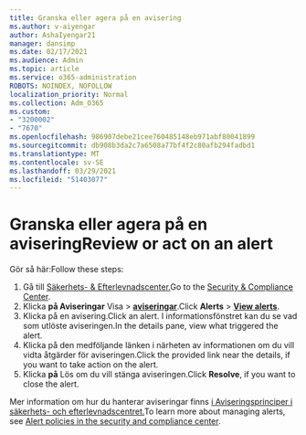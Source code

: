 ```yaml
---
title: Granska eller agera på en avisering
ms.author: v-aiyengar
author: AshaIyengar21
manager: dansimp
ms.date: 02/17/2021
ms.audience: Admin
ms.topic: article
ms.service: o365-administration
ROBOTS: NOINDEX, NOFOLLOW
localization_priority: Normal
ms.collection: Adm_O365
ms.custom:
- "3200002"
- "7670"
ms.openlocfilehash: 986907debe21cee760485148eb971abf80041899
ms.sourcegitcommit: db908b3da2c7a6508a77bf4f2c80afb294fadbd1
ms.translationtype: MT
ms.contentlocale: sv-SE
ms.lasthandoff: 03/29/2021
ms.locfileid: "51403077"
---
```

# <a name="review-or-act-on-an-alert"></a><span data-ttu-id="e6f02-102">Granska eller agera på en avisering</span><span class="sxs-lookup"><span data-stu-id="e6f02-102">Review or act on an alert</span></span>

<span data-ttu-id="e6f02-103">Gör så här:</span><span class="sxs-lookup"><span data-stu-id="e6f02-103">Follow these steps:</span></span>

1. <span data-ttu-id="e6f02-104">Gå till [Säkerhets- & Efterlevnadscenter.](https://go.microsoft.com/fwlink/p/?linkid=2077143)</span><span class="sxs-lookup"><span data-stu-id="e6f02-104">Go to the [Security & Compliance Center](https://go.microsoft.com/fwlink/p/?linkid=2077143).</span></span>
1. <span data-ttu-id="e6f02-105">Klicka **på Aviseringar** Visa  >  **[aviseringar](https://go.microsoft.com/fwlink/?linkid=2103301)**.</span><span class="sxs-lookup"><span data-stu-id="e6f02-105">Click **Alerts** > **[View alerts](https://go.microsoft.com/fwlink/?linkid=2103301)**.</span></span>
1. <span data-ttu-id="e6f02-106">Klicka på en avisering.</span><span class="sxs-lookup"><span data-stu-id="e6f02-106">Click an alert.</span></span> <span data-ttu-id="e6f02-107">I informationsfönstret kan du se vad som utlöste aviseringen.</span><span class="sxs-lookup"><span data-stu-id="e6f02-107">In the details pane, view what triggered the alert.</span></span>
1. <span data-ttu-id="e6f02-108">Klicka på den medföljande länken i närheten av informationen om du vill vidta åtgärder för aviseringen.</span><span class="sxs-lookup"><span data-stu-id="e6f02-108">Click the provided link near the details, if you want to take action on the alert.</span></span>
1. <span data-ttu-id="e6f02-109">Klicka **på** Lös om du vill stänga aviseringen.</span><span class="sxs-lookup"><span data-stu-id="e6f02-109">Click **Resolve**, if you want to close the alert.</span></span>

<span data-ttu-id="e6f02-110">Mer information om hur du hanterar aviseringar finns [i Aviseringsprinciper i säkerhets- och efterlevnadscentret.](https://go.microsoft.com/fwlink/?linkid=2103211)</span><span class="sxs-lookup"><span data-stu-id="e6f02-110">To learn more about managing alerts, see [Alert policies in the security and compliance center](https://go.microsoft.com/fwlink/?linkid=2103211).</span></span>

